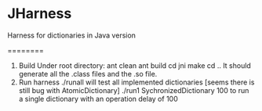 JHarness
========

Harness for dictionaries in Java version

========
1. Build
  Under root directory:
  ant clean
  ant build
  cd jni
  make
  cd ..
  It should generate all the .class files and the .so file.
2. Run harness
  ./runall will test all implemented dictionaries [seems there is still bug with AtomicDictionary]
  ./run1 SychronizedDictionary 100 to run a single dictionary with an operation delay of 100
